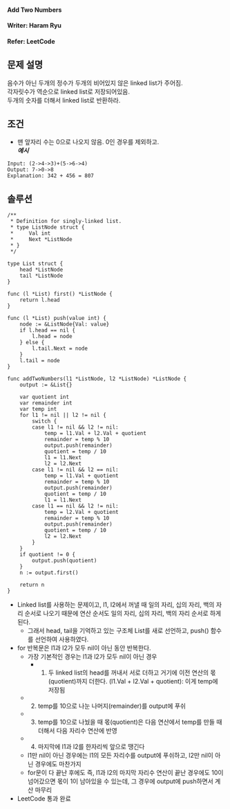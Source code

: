 #### Add Two Numbers
#### Writer: Haram Ryu
#### Refer: LeetCode

## 문제 설명
음수가 아닌 두개의 정수가 두개의 비어있지 않은 linked list가 주어짐.  
각자릿수가 역순으로 linked list로 저장되어있음.  
두개의 숫자를 더해서 linked list로 반환하라.  

## 조건
- 맨 앞자리 수는 0으로 나오지 않음. 0인 경우를 제외하고.  
***예시***
```
Input: (2->4->3)+(5->6->4)
Output: 7->0->8
Explanation: 342 + 456 = 807
```

## 솔루션
```
/**
 * Definition for singly-linked list.
 * type ListNode struct {
 *     Val int
 *     Next *ListNode
 * }
 */

type List struct {
	head *ListNode
	tail *ListNode
}

func (l *List) first() *ListNode {
	return l.head
}

func (l *List) push(value int) {
	node := &ListNode{Val: value}
	if l.head == nil {
		l.head = node
	} else {
		l.tail.Next = node
	}
	l.tail = node
}

func addTwoNumbers(l1 *ListNode, l2 *ListNode) *ListNode {
	output := &List{}

	var quotient int
	var remainder int
	var temp int
	for l1 != nil || l2 != nil {
		switch {
		case l1 != nil && l2 != nil:
			temp = l1.Val + l2.Val + quotient
			remainder = temp % 10
			output.push(remainder)
			quotient = temp / 10
			l1 = l1.Next
			l2 = l2.Next
		case l1 != nil && l2 == nil:
			temp = l1.Val + quotient
			remainder = temp % 10
			output.push(remainder)
			quotient = temp / 10
			l1 = l1.Next
		case l1 == nil && l2 != nil:
			temp = l2.Val + quotient
			remainder = temp % 10
			output.push(remainder)
			quotient = temp / 10
			l2 = l2.Next
		}
	}
	if quotient != 0 {
		output.push(quotient)
	}
	n := output.first()

    return n
}
```
- Linked list를 사용하는 문제이고, l1, l2에서 꺼낼 때 일의 자리, 십의 자리, 백의 자리 순서로 나오기 때문에 연산 순서도 일의 자리, 십의 자리, 백의 자리 순서로 하게 된다.
    - 그래서 head, tail을 기억하고 있는 구조체 List를 새로 선언하고, push() 함수를 선언하여 사용하였다.
- for 반복문은 l1과 l2가 모두 nil이 아닌 동안 반복한다.
    - 가장 기본적인 경우는 l1과 l2가 모두 nil이 아닌 경우
        - 1. 두 linked list의 head를 꺼내서 서로 더하고 거기에 이전 연산의 몫(quotient)까지 더한다. (l1.Val + l2.Val + quotient): 이게 temp에 저장됨
	- 2. temp를 10으로 나눈 나머지(remainder)를 output에 푸쉬
	- 3. temp를 10으로 나눴을 때 몫(quotient)은 다음 연산에서 temp를 만들 때 더해서 다음 자리수 연산에 반영
	- 4. 마지막에 l1과 l2를 한자리씩 앞으로 땡긴다
    - l1만 nil이 아닌 경우에는 l1의 모든 자리수를 output에 푸쉬하고, l2만 nil이 아닌 경우에도 마찬가지
    - for문이 다 끝난 후에도 즉, l1과 l2의 마지막 자리수 연산이 끝난 경우에도 10이 넘어갔으면 몫이 1이 남아있을 수 있는데, 그 경우에 output에 push하면서 계산 마무리
- LeetCode 통과 완료

